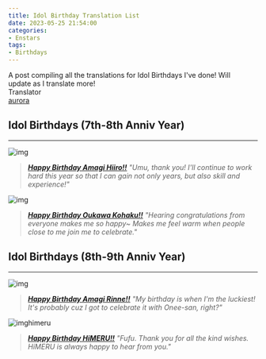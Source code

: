 ```yaml
---
title: Idol Birthday Translation List
date: 2023-05-25 21:54:00
categories:
- Enstars
tags:
- Birthdays
---
```


<div class="preview-wrapper reverse" style="--storyColor: #hex;--storyColor-rgb: r,g,b;--storyColor-h: hue;--storyColor-s: saturation%;--storyColor-l: lightness%;">
  <div class="grid-wrapper">
      <div class="preview-background" style="background-image: url('https://media.discordapp.net/attachments/1110345002015535124/1110364701495406704/Screenshot_2023-05-22_at_7.53.12_PM.png?width=1698&height=820')"></div>
      <div class="preview-box" style="background: calc(var(--card-background) + 2%)">
          <div class="info-area">
              <div class="synopsis" style="width: 90%;">
                A post compiling all the translations for Idol Birthdays I've done! Will update as I translate more!
              </div>
          </div>
          <div class="info-item tl">
              <div class="label">
                  Translator
              </div>
              <div class="value">
                  <a href="https://twitter.com/azurecrystalz">aurora</a>
              </div>
            </div>
        </div>
  </div>
</div>

<!-- more -->

<div style="margin-top: 3%">
  <style>
    [character] {
      --dark-mode: hsl(var(--hue), 30%, 30%);
      display: flex;
    }
    [character]::before {
      position: absolute;
      margin-left: 75px;
    }
    [character] p {
      max-width: calc(100% - 75px);
      margin-left: 75px;
      color: inherit;
    }
    :root[theme='dark'] [character] p {
      background: var(--dark-mode);
    }
    :root[theme='dark'] [character] p .thought {
      color: #9f9fff;
    }
    :root[theme='light'] [character] p {
      background: var(--light-mode);
    }
    [character] p:first-child {
      margin-top: 20px;
      border-top-left-radius: 0px;
    }
    [character] p:first-child::before {
      position: absolute;
      left: 0;
    }
    [character]::after {
      display: none;
      left: 65px;
      top: 37px;
    }
    .msr-narration {
      display: flex;
      align-items: center;
      margin: 20px 0px;
      gap: 5px;
    }
    .msr-narration::before {
      content: "";
      display: inline-block;
      background: var(--article-text);
      height: 1px;
      width: 15%;
    }
    .msr-narration p {
      margin: 0;
    }
    @media (max-width: 650px) {
    [character] p {
        margin:0 0 .4em 65px;
        padding: .72em;
        margin-left: 55px !important;
    }
    [character]::before,[character][hidden]::before,[character][unknown]::before {
        margin-left: 70px;
        margin-left: 55px !important;
    }
}    
  </style>

## Idol Birthdays (7th-8th Anniv Year)
***
![img](https://64.media.tumblr.com/7078f69a145d529517fa9c6225dfffb5/9577174aac879d5b-cc/s2048x3072/58e9de1d7148545533ded5d844508448d4ad7282.pnj)
> [***Happy Birthday Amagi Hiiro!!***](/2023/05/26/hiiro-bday-2023/)
> *"Umu, thank you! I'll continue to work hard this year so that I can gain not only years, but also skill and experience!"*

![img](https://64.media.tumblr.com/9e341469fa71e4ca5955b38b190266af/9be211a773aa867d-44/s2048x3072/c4c19e57471f2b7530a5ee6bc4717a5e821de48c.pnj)
> [***Happy Birthday Oukawa Kohaku!!***](/2023/05/25/haku-bday-2023/)
> *"Hearing congratulations from everyone makes me so happy~ Makes me feel warm when people close to me join me to celebrate."*

## Idol Birthdays (8th-9th Anniv Year)
***
![img](https://media.discordapp.net/attachments/1108590893398753353/1108631209342414949/IMG_4524.png?width=1698&height=784)
> [***Happy Birthday Amagi Rinne!!***](/2023/05/26/rinne-bday-2023/)
> *"My birthday is when I'm the luckiest! It's probably cuz I got to celebrate it with Onee-san, right?"*

![imghimeru](https://media.discordapp.net/attachments/1107908793259524108/1126535661588074676/IMG_6501.png?width=1822&height=842)
> [***Happy Birthday HiMERU!!***](/2023/07/06/himeru-bday-2023/)
> *"Fufu. Thank you for all the kind wishes. HiMERU is always happy to hear from you."*

  <!-- CONTENT GOES HERE -->

  <!-- 
  SPEECH BUBBLE FORMAT: 
  {% bubble [CHARACTER_FIRST_NAME] [ATTRIBUTE(optional)]}
    DIALOGUE TEXT HERE

    ADD A LINE SPACE FOR A NEW LINE

    <th>EMBED THOUGHT DIALOGUE WITH THESE TAGS</th>
  {% endbubble %}
  -->

  </div>
